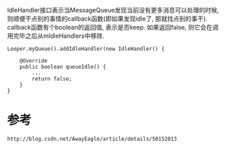 


IdleHandler接口表示当MessageQueue发现当前没有更多消息可以处理的时候, 则顺便干点别的事情的callback函数(即如果发现idle了, 那就找点别的事干).  callback函数有个boolean的返回值, 表示是否keep. 如果返回false, 则它会在调用完毕之后从mIdleHandlers中移除.

	Looper.myQueue().addIdleHandler(new IdleHandler() {
	
	    @Override
	    public boolean queueIdle() {
	        ...
	        return false;
	    }
	}

# 参考 #

    http://blog.csdn.net/AwayEagle/article/details/50152013
